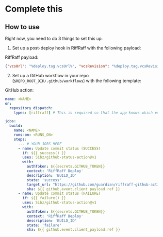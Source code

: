 # Complete this


## How to use

Right now, you need to do 3 things to set this up:

1. Set up a post-deploy hook in RiffRaff with the following payload:

RiffRaff payload: 
```json
{"vcsUrl": "%deploy.tag.vcsUrl%", "vcsRevision": "%deploy.tag.vcsRevision%", "vcsRepo": "%deploy.tag.vcsRepo%", "branch": "%deploy.tag.branch%", "build": "%deploy.build%" }
```

2. Set up a GitHub workflow in your repo (`$REPO_ROOT_DIR/.github/workflows`) with the following template:

GitHub action:
```yaml
name: <NAME>
on:
  repository_dispatch:
    types: [riffraff] # This is required so that the app knows which event to trigger

jobs:
  build:
    name: <NAME>
    runs-on: <RUNS_ON>
    steps:
      ... # YOUR JOBS HERE
      - name: Update commit status (SUCCESS)
        if: ${{ success() }}
        uses: Sibz/github-status-action@v1
        with:
          authToken: ${{secrets.GITHUB_TOKEN}}
          context: 'RiffRaff Deploy'
          description: 'BUILD_ID'
          state: 'success'
          target_url: "https://github.com/guardian/riffraff-github-action-trigger/actions"
          sha: ${{ github.event.client_payload.ref }}
      - name: Update commit status (FAILURE)
        if: ${{ failure() }}
        uses: Sibz/github-status-action@v1
        with:
          authToken: ${{secrets.GITHUB_TOKEN}}
          context: 'RiffRaff Deploy'
          description: 'BUILD_ID'
          state: 'failure'
          sha: ${{ github.event.client_payload.ref }}


```
